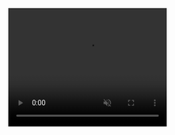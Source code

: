 <video width="320" height="240" autoplay loop muted>
  <source src="https://youtu.be/yP5DKzriqXA?feature=shared" type="video/mp4">
  Votre navigateur ne supporte pas la balise vidéo.
</video>
